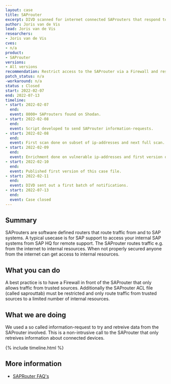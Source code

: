```yaml
---
layout: case
title: SAProuter
excerpt: DIVD scanned for internet connected SAProuters that respond to information-requests, meaning they are not properly secured.
author: Joris van de Vis
lead: Joris van de Vis
researchers:
- Joris van de Vis
cves:
- n/a
product:
- SAProuter
versions:
- All versions
recommendation: Restrict access to the SAProuter via a Firewall and restricted Access Control Lists.  
patch_status: n/a
-workaround: n/a
status : Closed
start: 2022-02-07
end: 2022-07-13
timeline:
- start: 2022-02-07
  end:
  event: 8000+ SAProuters found on Shodan.
- start: 2022-02-08
  end:
  event: Script developed to send SAProuter information-requests.
- start: 2022-02-08
  end:
  event: First scan done on subset of ip-addresses and next full scan.
- start: 2022-02-09
  end:
  event: Enrichment done on vulnerable ip-addresses and first version of this case file.
- start: 2022-02-10
  end:
  event: Published first version of this case file.
- start: 2022-02-11
  end:
  event: DIVD sent out a first batch of notifications.
- start: 2022-07-13
  end:
  event: Case closed
---
```


## Summary

SAProuters are software defined routers that route traffic from and to SAP systems. A typical usecase is for SAP support to access your internal SAP systems from SAP HQ for remote support. The SAProuter routes traffic e.g. from the internet to internal resources.
When not properly secured anyone from the internet can get access to internal resources.

## What you can do

A best practice is to have a Firewall in front of the SAProuter that only allows traffic from trusted sources. Additionally the SAProuter ACL file (called saprouttab) must be restricted and only route traffic from trusted sources to a limited number of internal resources.  

## What we are doing

We used a so called information-request to try and retreive data from the SAProuter involved. This is a non-intrusive call to the SAProuter that only retreives information about connected devices.

{% include timeline.html %}


## More information
* [SAPRouter FAQ's](https://blogs.sap.com/2018/05/21/sap-router-faqs/)
